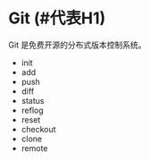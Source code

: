 # Git (#代表H1)
Git 是免费开源的分布式版本控制系统。
* init
* add
* push
* diff
* status
* reflog
* reset
* checkout
* clone
* remote  
